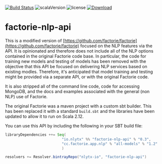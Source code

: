 [![Build Status](https://travis-ci.org/nlytx/factorie-nlp-api.svg?branch=master)](https://travis-ci.org/nlytx/factorie-nlp-api) ![scalaVersion](https://img.shields.io/badge/scala-2.12.4-blue.svg) ![license](https://img.shields.io/badge/license-Apache%202-blue.svg)  [ ![Download](https://api.bintray.com/packages/nlytx/factorie-nlp-api/factorie-nlp-api/images/download.svg?version=0.2) ](https://dl.bintray.com/nlytx-io/factorie-nlp-api/0.3/link)

# factorie-nlp-api

This is a modified version of [https://github.com/factorie/factorie](https://github.com/factorie/factorie) focused on the NLP features via the API. It is opinionated and therefore does not include all of the NLP options contained in the original Factorie code base. In particular, the code for training new models and testing of models has been removed with the objective that this API be focused on delivering NLP services based on existing modles. Therefore, it's anticipated that model training and testing might be provided via a separate API, or with the original Factorie code.

It is also stripped all of the command line code, code for accessing MongoDB, and the docs and examples associated with the general (non NLP) use of Factorie.

The original Factorie was a maven project with a custom sbt builder. This has been replaced it with a standard ```build.sbt```
and the libraries have been updated to allow it to run on Scala 2.12.

You can use this API by including the following in your SBT build file:

```scala
libraryDependencies ++= Seq(
                          "io.nlytx" %% "factorie-nlp-api" % "0.3",
                          "cc.factorie.app.nlp" % "all-models" % "1.2"
                          )

resolvers += Resolver.bintrayRepo("nlytx-io", "factorie-nlp-api")
```
